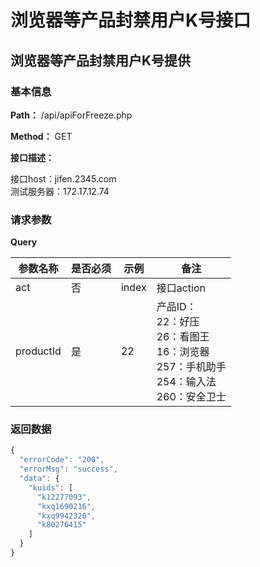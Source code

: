# 浏览器等产品封禁用户K号接口
## 浏览器等产品封禁用户K号提供
<a id=浏览器等产品封禁用户K号提供> </a>
### 基本信息

**Path：** /api/apiForFreeze.php

**Method：** GET

**接口描述：**
<p>接口host：jifen.2345.com<br>
测试服务器：172.17.12.74</p>


### 请求参数
**Query**

| 参数名称  |  是否必须 | 示例  | 备注  |
| ------------ | ------------ | ------------ | ------------ |
| act | 否  |  index |  接口action |
| productId | 是  |  22 |  产品ID：<br/>22：好压<br/>26：看图王<br/>16：浏览器<br/>257：手机助手<br/>254：输入法<br/>260：安全卫士 |

### 返回数据

```javascript
{
  "errorCode": "200",
  "errorMsg": "success",
  "data": {
    "kuids": [
      "k12277093",
      "kxq1690216",
      "kxq9942320",
      "k80276415"
    ]
  }
}
```